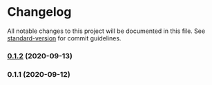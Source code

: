 # Changelog

All notable changes to this project will be documented in this file. See [standard-version](https://github.com/conventional-changelog/standard-version) for commit guidelines.

### [0.1.2](https://github.com/alexey-ledenev/volga-it-contest-2020/compare/v0.1.1...v0.1.2) (2020-09-13)

### 0.1.1 (2020-09-12)
